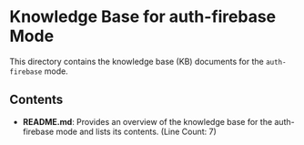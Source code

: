 # Knowledge Base for auth-firebase Mode

This directory contains the knowledge base (KB) documents for the `auth-firebase` mode.

## Contents

*   **README.md**: Provides an overview of the knowledge base for the auth-firebase mode and lists its contents. (Line Count: 7)
